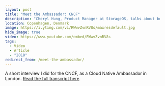 ```yaml
---
layout: post
title: "Meet the Ambassador: CNCF"
description: "Cheryl Hung, Product Manager at StorageOS, talks about being a CNCF Ambassador."
location: Copenhagen, Denmark
image: https://i.ytimg.com/vi/RWwvZvnRV8s/maxresdefault.jpg
hide_image: true
video: https://www.youtube.com/embed/RWwvZvnRV8s
tags:
  - Video
  - Article
  - "2018"
redirect_from: /meet-the-ambassador/
---
```


A short interview I did for the CNCF, as a Cloud Native Ambassador in London. [Read the full transcript here](https://www.cncf.io/blog/2018/07/26/meet-the-ambassador-cheryl-hung).
